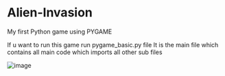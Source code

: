 # Alien-Invasion
My first Python game using PYGAME


If u want to run this game run pygame_basic.py file
It is the main file which contains all main code which imports all other sub files


![image](https://user-images.githubusercontent.com/57100520/119513853-3828b980-bd92-11eb-863e-c07e3673562e.png)
